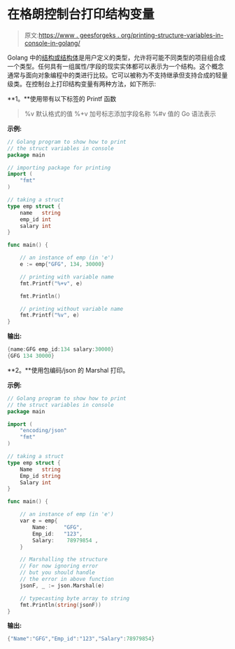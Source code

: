 # 在格朗控制台打印结构变量

> 原文:[https://www . geesforgeks . org/printing-structure-variables-in-console-in-golang/](https://www.geeksforgeeks.org/printing-structure-variables-in-console-in-golang/)

Golang 中的[结构或结构体](https://www.geeksforgeeks.org/structures-in-golang/)是用户定义的类型，允许将可能不同类型的项目组合成一个类型。任何具有一组属性/字段的现实实体都可以表示为一个结构。这个概念通常与面向对象编程中的类进行比较。它可以被称为不支持继承但支持合成的轻量级类。在控制台上打印结构变量有两种方法，如下所示:

**1。**使用带有以下标签的 Printf 函数

> %v 默认格式的值
> %+v 加号标志添加字段名称
> %#v 值的 Go 语法表示

**示例:**

```go
// Golang program to show how to print
// the struct variables in console
package main

// importing package for printing
import (
    "fmt"
)

// taking a struct
type emp struct {
    name   string
    emp_id int
    salary int
}

func main() {

    // an instance of emp (in 'e')
    e := emp{"GFG", 134, 30000}

    // printing with variable name
    fmt.Printf("%+v", e)

    fmt.Println()

    // printing without variable name
    fmt.Printf("%v", e)
}
```

**输出:**

```go
{name:GFG emp_id:134 salary:30000}
{GFG 134 30000}

```

**2。**使用包编码/json 的 Marshal 打印。

**示例:**

```go
// Golang program to show how to print
// the struct variables in console
package main

import ( 
    "encoding/json"
    "fmt"
) 

// taking a struct
type emp struct {
    Name   string
    Emp_id string
    Salary int
}

func main() {

    // an instance of emp (in 'e')
    var e = emp{ 
        Name:     "GFG", 
        Emp_id:   "123", 
        Salary:    78979854 , 
    } 

    // Marshalling the structure
    // For now ignoring error
    // but you should handle
    // the error in above function
    jsonF, _ := json.Marshal(e)

    // typecasting byte array to string
    fmt.Println(string(jsonF))
}
```

**输出:**

```go
{"Name":"GFG","Emp_id":"123","Salary":78979854}

```